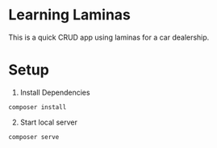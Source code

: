 # Learning Laminas

This is a quick CRUD app using laminas for a car dealership.

# Setup

1. Install Dependencies

```
composer install
```

2. Start local server

```
composer serve
```
